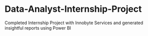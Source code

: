 # Data-Analyst-Internship-Project
Completed Internship Project with Innobyte Services and generated insightful reports using Power BI 
